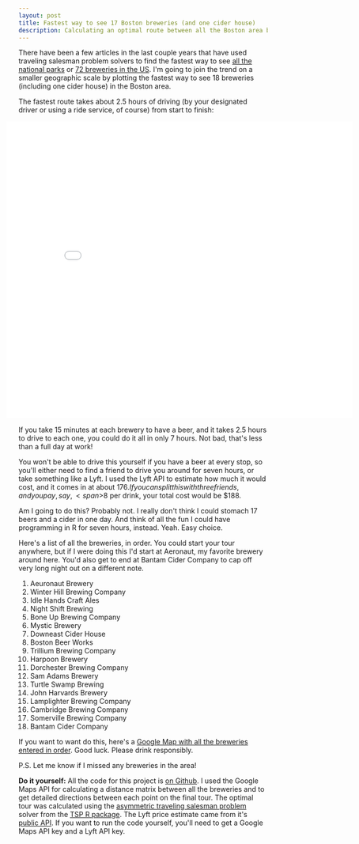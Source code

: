 ```yaml
---
layout: post
title: Fastest way to see 17 Boston breweries (and one cider house)
description: Calculating an optimal route between all the Boston area breweries using a Traveling Salesman Problem solver.
---
```


There have been a few articles in the last couple years that have used traveling salesman problem solvers to find the fastest way to see [all the national parks](http://www.randalolson.com/2016/07/30/the-optimal-u-s-national-parks-centennial-road-trip/) or [72 breweries in the US](https://flowingdata.com/2015/10/26/top-brewery-road-trip-routed-algorithmically/). I'm going to join the trend on a smaller geographic scale by plotting the fastest way to see 18 breweries (including one cider house) in the Boston area.

The fastest route takes about 2.5 hours of driving (by your designated driver or using a ride service, of course) from start to finish:

<div style='margin: 15px 0px'>
  <iframe src='/public/maps/brewery.html' width='700' height='600' style='border: none; position: relative; left: -25px'></iframe>
</div>

If you take 15 minutes at each brewery to have a beer, and it takes 2.5 hours to drive to each one, you could do it all in only 7 hours. Not bad, that's less than a full day at work!

You won't be able to drive this yourself if you have a beer at every stop, so you'll either need to find a friend to drive you around for seven hours, or take something like a Lyft. I used the Lyft API to estimate how much it would cost, and it comes in at about $176. If you can split this with three friends, and you pay, say, <span>$</span>8 per drink, your total cost would be <span>$</span>188.

Am I going to do this? Probably not. I really don't think I could stomach 17 beers and a cider in one day. And think of all the fun I could have programming in R for seven hours, instead. Yeah. Easy choice.

Here's a list of all the breweries, in order. You could start your tour anywhere, but if I were doing this I'd start at Aeronaut, my favorite brewery around here. You'd also get to end at Bantam Cider Company to cap off very long night out on a different note.


1. Aeuronaut Brewery
2. Winter Hill Brewing Company
3. Idle Hands Craft Ales
4. Night Shift Brewing
5. Bone Up Brewing Company
6. Mystic Brewery
7. Downeast Cider House
8. Boston Beer Works
9. Trillium Brewing Company
10. Harpoon Brewery
11. Dorchester Brewing Company
12. Sam Adams Brewery
13. Turtle Swamp Brewing
14. John Harvards Brewery
15. Lamplighter Brewing Company
16. Cambridge Brewing Company
17. Somerville Brewing Company
18. Bantam Cider Company

If you want to want do this, here's a [Google Map with all the breweries entered in order](https://www.google.com/maps/dir/Aeronaut+Brewing+Company,+14+Tyler+St,+Somerville,+MA+02143/Winter+Hill+Brewing+Company,+328+Broadway,+Somerville,+MA+02145/Idle+Hands+Craft+Ales,+89+Commercial+St,+Malden,+MA+02148/Night+Shift+Brewing,+87+Santilli+Hwy,+Everett,+MA+02149/Bone+Up+Brewing+Co.,+38+Norman+St,+Everett,+MA+02149/Mystic+Brewery,+174+Williams+St,+Chelsea,+MA+02150/Downeast+Cider+House,+256+Marginal+St+%2332,+East+Boston,+MA+02128/BEERWORKS+Brewing+No.+3+Canal,+112+Canal+St,+Boston,+MA+02114/Trillium+Brewing+Company,+369+Congress+Street,+FL+1A,+Boston,+MA+02210/Harpoon+Brewery+And+Beer+Hall,+306+Northern+Ave,+Boston,+MA+02210/Dorchester+Brewing+Company,+1250+Massachusetts+Ave,+Dorchester,+MA+02125/Samuel+Adams,+30+Germania+St,+Boston,+MA+02130/Turtle+Swamp+Brewing,+3377+Washington+St,+Boston,+MA+02130/John+Harvard's+Brewery+%26+Ale+House,+33+Dunster+St,+Cambridge,+MA+02138/Lamplighter+Brewing+Co.,+284+Broadway,+Cambridge,+MA+02139/Cambridge+Brewing+Company,+1,+1+Kendall+Square,+Cambridge,+MA+02139/Somerville+Brewing+Company+-+Slumbrew,+15+Ward+St,+Somerville,+MA+02143/Bantam+Cider+Company,+40+Merriam+St,+Somerville,+MA+02143/@42.357596,-71.062877,12z/data=!4m109!4m108!1m5!1m1!1s0x89e37736621ba0e3:0xcd08ad34fe7dca73!2m2!1d-71.1062431!2d42.3819603!1m5!1m1!1s0x89e370d461337b9d:0x732c6faaf36fa55!2m2!1d-71.093984!2d42.392658!1m5!1m1!1s0x89e3711a973d8981:0x602f1fd391d76ed7!2m2!1d-71.0747463!2d42.4243919!1m5!1m1!1s0x89e3711a8dbb40d3:0xc68b7f0434ddb595!2m2!1d-71.067886!2d42.4059707!1m5!1m1!1s0x89e371116054c6df:0x30dd9e16e3a944cd!2m2!1d-71.0659377!2d42.4057422!1m5!1m1!1s0x89e371ab8c837f8f:0xc644198c4204f828!2m2!1d-71.044508!2d42.391628!1m5!1m1!1s0x89e370f8a1a1ba83:0x616aeee762a3390d!2m2!1d-71.0324945!2d42.3642794!1m5!1m1!1s0x89e3708e355828b1:0xb7e761efd7866524!2m2!1d-71.060386!2d42.364458!1m5!1m1!1s0x89e37a803cc64d71:0x84333022c52876d!2m2!1d-71.047858!2d42.3498299!1m5!1m1!1s0x89e37a9da5a2cfcb:0xc0be8b883c30f87e!2m2!1d-71.034439!2d42.346892!1m5!1m1!1s0x89e37a4fd2b56dcf:0x4556895a1d1fb907!2m2!1d-71.062317!2d42.322152!1m5!1m1!1s0x89e3797b7da31c79:0x608b218b28d63376!2m2!1d-71.1032285!2d42.3145455!1m5!1m1!1s0x89e379643bcaf91f:0x470aa6cde54a2b0d!2m2!1d-71.1052909!2d42.3088836!1m5!1m1!1s0x89e37742ceb8a909:0x7666471e31ddf163!2m2!1d-71.1192843!2d42.3726027!1m5!1m1!1s0x89e37752b0e81867:0x26811979965d9ac4!2m2!1d-71.0978948!2d42.36795!1m5!1m1!1s0x89e370ade1cbb413:0x3e315a440afb04f9!2m2!1d-71.0912995!2d42.3664092!1m5!1m1!1s0x89e370b65aae14c7:0xdc997b87e8c938a0!2m2!1d-71.0892538!2d42.3748138!1m5!1m1!1s0x89e370b5ff812441:0x94fbd00ab0ecf947!2m2!1d-71.0919018!2d42.3777733). Good luck. Please drink responsibly.

P.S. Let me know if I missed any breweries in the area!

**Do it yourself:** All the code for this project is [on Github](https://github.com/herbps10/brewery-tsp). I used the Google Maps API for calculating a distance matrix between all the breweries and to get detailed directions between each point on the final tour. The optimal tour was calculated using the [asymmetric traveling salesman problem](https://en.wikipedia.org/wiki/Travelling_salesman_problem#Asymmetric_TSP) solver from the [TSP R package](https://cran.r-project.org/web/packages/TSP/index.html). The Lyft price estimate came from it's [public API](https://www.lyft.com/developers). If you want to run the code yourself, you'll need to get a Google Maps API key and a Lyft API key.
